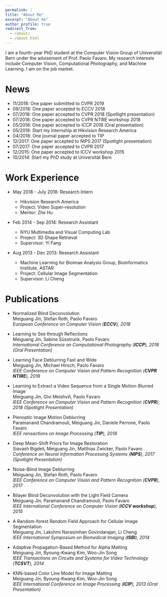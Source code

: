 ```yaml
---
permalink: /
title: "About Me"
excerpt: "About me"
author_profile: true
redirect_from: 
  - /about/
  - /about.html
---
```


I am a fourth-year PhD student at the Computer Vision Group of Universität Bern under the advisement of Prof. Paolo Favaro. My research interests include Computer Vision, Computational Photography, and Machine Learning. I am on the job market.

News
======
* 11/2018: One paper submitted to CVPR 2019
* 09/2018: One paper accepted to ECCV 2018
* 07/2018: One paper accepted to CVPR 2018 (Spotlight presentation)
* 07/2018: One paper accepted to CVPR NTIRE workshop 2018
* 05/2018: One paper accepted to ICCP 2018 (Oral presentation)
* 05/2018: Start my internship at Hikvision Research America
* 04/2018: One journal paper accepted to TIP
* 12/2017: One paper accepted to NIPS 2017 (Spotlight presentation)
* 07/2017: One paper accepted to CVPR 2017
* 12/2015: One paper accepted to ICCV workshop 2015
* 10/2014: Start my PhD study at Universität Bern 

Work Experience
======
* May 2018 - July 2018: Research Intern
  * Hikvision Research America
  * Project: Video Super-resolution
  * Mentor: Zhe Hu

* Feb 2014 - Sep 2014: Research Assistant
  * NYU Multimedia and Visual Computing Lab
  * Project: 3D Shape Retrieval
  * Supervisor: Yi Fang

* Aug 2013 - Dec 2013: Research Assistant
  * Machine Learning for Bioimae Analysis Group, Bioinformatics Institute, ASTAR
  * Project: Cellular Image Segmentation
  * Supervisor: Li Cheng

Publications
======
* Normalized Blind Deconvolution  
Meiguang Jin, Stefan Roth, Paolo Favaro  
*European Conference on Computer Vision (**ECCV**), 2018*

* Learning to See through Reflections  
Meiguang Jin, Sabine Süsstrunk, Paolo Favaro  
*International Conference on Computational Photography (**ICCP**), 2018 (Oral Presentation)*

* Learning Face Deblurring Fast and Wide  
Meiguang Jin, Michael Hirsch, Paolo Favaro  
*IEEE Conference on Computer Vision and Pattern Recognition (**CVPR NTIRE**), 2018*

* Learning to Extract a Video Sequence from a Single Motion-Blurred Image  
Meiguang Jin, Givi Meishvili, Paolo Favaro  
*IEEE Conference on Computer Vision and Pattern Recognition (**CVPR**), 2018 (Spotlight Presentation)*

* Plenoptic Image Motion Deblurring  
Paramanand Chandramouli, Meiguang Jin,  Daniele Perrone, Paolo Favaro  
*IEEE ransactions on Image Processing (**TIP**), 2018*

* Deep Mean-Shift Priors for Image Restoration  
Siavash Bigdeli, Meiguang Jin, Matthias Zwicker, Paolo Favaro  
*Conference on Neural Information Processing Systems (**NIPS**), 2017 (Spotlight Presentation)*

* Noise-Blind Image Deblurring  
Meiguang Jin, Stefan Roth, Paolo Favaro  
*IEEE Conference on Computer Vision and Pattern Recognition (**CVPR**), 2017*

* Bilayer Blind Deconvolution with the Light Field Camera  
Meiguang Jin, Paramanand Chandramouli, Paolo Favaro  
*IEEE International Conference on Computer Vision (**ICCV workshop**), 2015*

* A Random-forest Random Field Approach for Cellular Image Segmentation  
Meiguang Jin, Lakshmi Narasimhan Govindarajan, Li Cheng  
*IEEE International Symposium on Biomedical Imaging (**ISBI**), 2014*

* Adaptive Propagation-Based Method for Alpha Matting  
Meiguang Jin, Byoung-Kwang Kim, Woo-Jin Song  
*IEEE Transactions on Circuits and Systems for Video Technology (**TCSVT**), 2014*

* KNN-based Color Line Model for Image Matting  
Meiguang Jin, Byoung-Kwang Kim, Woo-Jin Song  
*IEEE International Conference on Image Processing (**ICIP**), 2013 (Oral Presentation)*
